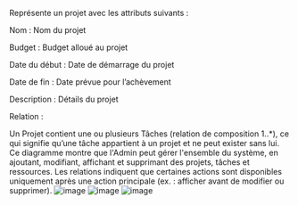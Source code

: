 Représente un projet avec les attributs suivants :

Nom : Nom du projet

Budget : Budget alloué au projet

Date du début : Date de démarrage du projet

Date de fin : Date prévue pour l’achèvement

Description : Détails du projet

Relation :

Un Projet contient une ou plusieurs Tâches (relation de composition 1..*), ce qui signifie qu’une tâche appartient à un projet et ne peut exister sans lui. Ce diagramme montre que l'Admin peut gérer l'ensemble du système, en ajoutant, modifiant, affichant et supprimant des projets, tâches et ressources. Les relations indiquent que certaines actions sont disponibles uniquement après une action principale (ex. : afficher avant de modifier ou supprimer).
![image](https://github.com/user-attachments/assets/0f11f53a-f334-4ece-beec-afc8fa060306)
![image](https://github.com/user-attachments/assets/0bbf8164-bcf8-41c8-a6e2-7e894392fac8)
![image](https://github.com/user-attachments/assets/844fb403-8ae8-4b01-a20e-d9995437fbcd)



